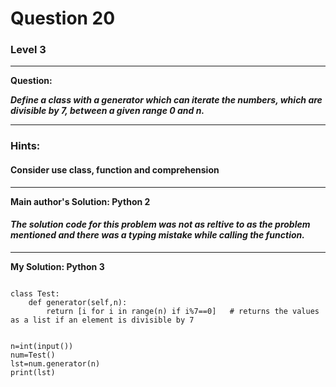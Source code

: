 # Question 20
### Level 3
--------------------

**Question:**

***Define a class with a generator which can iterate the numbers, which are divisible by 7, between a given range 0 and n.***

----------------------
### Hints:
#### Consider use class, function and comprehension 

-------------------
**Main author's Solution: Python 2**
#### ***The solution code for this problem was not as reltive to as the problem mentioned and there was a typing mistake while calling the function.***

----------------
**My Solution: Python 3**
```

class Test:
    def generator(self,n):
        return [i for i in range(n) if i%7==0]   # returns the values as a list if an element is divisible by 7


n=int(input())
num=Test()
lst=num.generator(n)
print(lst)

```
